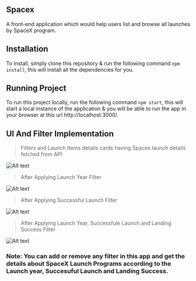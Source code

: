 ## Spacex
A front-end application which would help users list and browse all launches by SpaceX program.

## Installation
To install, simply clone this repository & run the following command  `npm install`, this will install all the dependencies for you.

## Running Project
To run this project locally, run the following command  `npm start`, this will start a local instance of the application & you will be able to run the app in your browser at this url http://localhost:3000/.

## UI And Filter Implementation

>Filters and Launch Items details cards having Spacex launch details fetched from API

![Alt text](https://ik.imagekit.io/eudv8cramv/Screenshot__1258__zxyK4XsSTL.png)

> After Applying Launch Year Filter

![Alt text](https://ik.imagekit.io/eudv8cramv/Screenshot__1259__ufOb_alcaH.png)

> After Applying Successful Launch Filter

![Alt text](https://ik.imagekit.io/eudv8cramv/Screenshot__1260__WEv0sdwRPQ.png)

> After Applying Launch Year, Successfule Launch and Landing Success Filter

![Alt text](https://ik.imagekit.io/eudv8cramv/Screenshot__1261__vBXPg9IRK.png)


### Note: You can add or remove any filter in this app and get the details about SpaceX Launch Programs according to the Launch year, Succesuful Launch and Landing Success.
